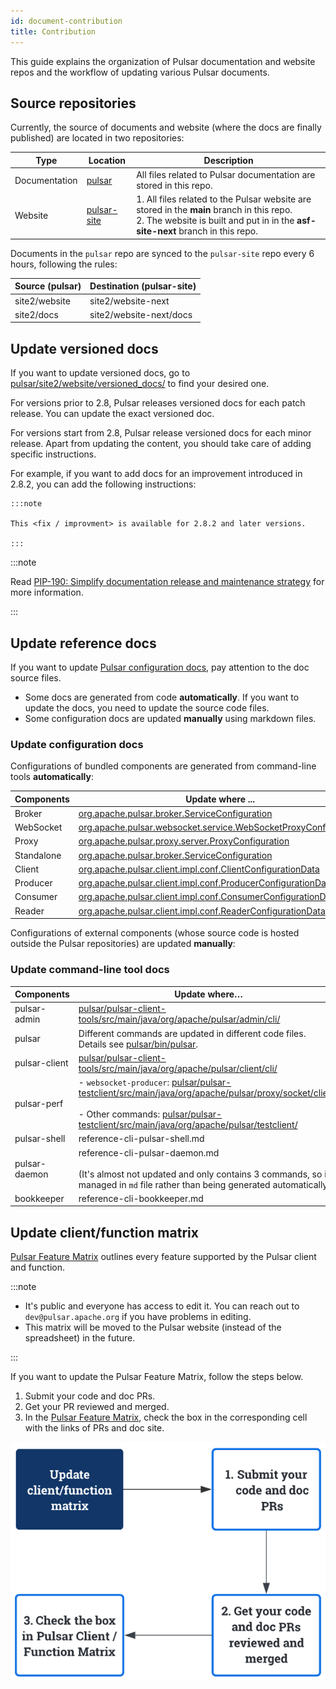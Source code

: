 ```yaml
---
id: document-contribution
title: Contribution
---
```


This guide explains the organization of Pulsar documentation and website repos and the workflow of updating various Pulsar documents.

## Source repositories

Currently, the source of documents and website (where the docs are finally published) are located in two repositories:


| Type          | Location                                                     | Description                                                                                                                                                                       |
|---------------|--------------------------------------------------------------|-----------------------------------------------------------------------------------------------------------------------------------------------------------------------------------|
| Documentation | [pulsar](https://github.com/apache/pulsar/tree/master/site2) | All files related to Pulsar documentation are stored in this repo.                                                                                                                |
| Website       | [pulsar-site](https://github.com/apache/pulsar-site)         | 1. All files related to the Pulsar website are stored in the **main** branch in this repo. <br/> 2. The website is built and put in in the **asf-site-next** branch in this repo. |

Documents in the `pulsar` repo are synced to the `pulsar-site` repo every 6 hours, following the rules:

| Source (pulsar)    | Destination (pulsar-site) |
|--------------------|---------------------------|
| site2/website      | site2/website-next        |
| site2/docs         | site2/website-next/docs   |

## Update versioned docs

If you want to update versioned docs, go to [pulsar/site2/website/versioned_docs/](https://github.com/apache/pulsar/tree/master/site2/website/versioned_docs) to find your desired one.

For versions prior to 2.8, Pulsar releases versioned docs for each patch release. You can update the exact versioned doc.

For versions start from 2.8, Pulsar release versioned docs for each minor release. Apart from updating the content, you should take care of adding specific instructions.

For example, if you want to add docs for an improvement introduced in 2.8.2, you can add the following instructions:

```
:::note

This <fix / improvment> is available for 2.8.2 and later versions.

:::
```

:::note

Read [PIP-190: Simplify documentation release and maintenance strategy](https://github.com/apache/pulsar/issues/16637) for more information.

:::

## Update reference docs

If you want to update [Pulsar configuration docs](https://pulsar.apache.org/reference/#/latest/), pay attention to the doc source files.

- Some docs are generated from code **automatically**. If you want to update the docs, you need to update the source code files.
- Some configuration docs are updated **manually** using markdown files.

### Update configuration docs

Configurations of bundled components are generated from command-line tools **automatically**:

| Components | Update where ...                                                                                                                                                                                                    |
|------------|---------------------------------------------------------------------------------------------------------------------------------------------------------------------------------------------------------------------|
| Broker     | [org.apache.pulsar.broker.ServiceConfiguration](https://github.com/apache/pulsar/blob/master/pulsar-broker-common/src/main/java/org/apache/pulsar/broker/ServiceConfiguration.java)                                 |
| WebSocket  | [org.apache.pulsar.websocket.service.WebSocketProxyConfiguration](https://github.com/apache/pulsar/blob/master/pulsar-websocket/src/main/java/org/apache/pulsar/websocket/service/WebSocketProxyConfiguration.java) |
| Proxy      | [org.apache.pulsar.proxy.server.ProxyConfiguration](https://github.com/apache/pulsar/blob/master/pulsar-proxy/src/main/java/org/apache/pulsar/proxy/server/ProxyConfiguration.java)                                 |
| Standalone | [org.apache.pulsar.broker.ServiceConfiguration](https://github.com/apache/pulsar/blob/master/pulsar-broker-common/src/main/java/org/apache/pulsar/broker/ServiceConfiguration.java)                                 |
| Client     | [org.apache.pulsar.client.impl.conf.ClientConfigurationData](https://github.com/apache/pulsar/blob/master/pulsar-client/src/main/java/org/apache/pulsar/client/impl/conf/ClientConfigurationData.java)              |
| Producer   | [org.apache.pulsar.client.impl.conf.ProducerConfigurationData](https://github.com/apache/pulsar/blob/master/pulsar-client/src/main/java/org/apache/pulsar/client/impl/conf/ProducerConfigurationData.java)          |
| Consumer   | [org.apache.pulsar.client.impl.conf.ConsumerConfigurationData](https://github.com/apache/pulsar/blob/master/pulsar-client/src/main/java/org/apache/pulsar/client/impl/conf/ConsumerConfigurationData.java)          |
| Reader     | [org.apache.pulsar.client.impl.conf.ReaderConfigurationData](https://github.com/apache/pulsar/blob/master/pulsar-client/src/main/java/org/apache/pulsar/client/impl/conf/ReaderConfigurationData.java)              |

Configurations of external components (whose source code is hosted outside the Pulsar repositories) are updated **manually**:

### Update command-line tool docs

| Components    | Update where…                                                                                                                                                                                                                                                                                                                                                                                                                           |
| ------------- | --------------------------------------------------------------------------------------------------------------------------------------------------------------------------------------------------------------------------------------------------------------------------------------------------------------------------------------------------------------------------------------------------------------------------------------- |
| pulsar-admin  | [pulsar/pulsar-client-tools/src/main/java/org/apache/pulsar/admin/cli/](https://github.com/apache/pulsar/tree/master/pulsar-client-tools/src/main/java/org/apache/pulsar/admin/cli)                                                                                                                                                                                                                                                     |
| pulsar        | Different commands are updated in different code files.<br/>Details see [pulsar/bin/pulsar](https://github.com/apache/pulsar/blob/master/bin/pulsar).                                                                                                                                                                                                                                                                                    |
| pulsar-client | [pulsar/pulsar-client-tools/src/main/java/org/apache/pulsar/client/cli/](https://github.com/apache/pulsar/tree/master/pulsar-client-tools/src/main/java/org/apache/pulsar/client/cli)                                                                                                                                                                                                                                                   |
| pulsar-perf   | - `websocket-producer`: [pulsar/pulsar-testclient/src/main/java/org/apache/pulsar/proxy/socket/client/](https://github.com/apache/pulsar/tree/master/pulsar-testclient/src/main/java/org/apache/pulsar/proxy/socket/client)<br/><br/> - Other commands: [pulsar/pulsar-testclient/src/main/java/org/apache/pulsar/testclient/](https://github.com/apache/pulsar/tree/master/pulsar-testclient/src/main/java/org/apache/pulsar/testclient) |
| pulsar-shell  | reference-cli-pulsar-shell.md                                                                                                                                                                                                                                                                                                                                                                                                           |
| pulsar-daemon | reference-cli-pulsar-daemon.md <br/><br/> (It's almost not updated and only contains 3 commands, so it's managed in `md` file rather than being generated automatically)                                                                                                                                                                                                                                                                  |
| bookkeeper    | reference-cli-bookkeeper.md                                                                                                                                                                                                                                                                                                                                                                                                             |

## Update client/function matrix

[Pulsar Feature Matrix](https://docs.google.com/spreadsheets/d/1YHYTkIXR8-Ql103u-IMI18TXLlGStK8uJjDsOOA0T20/edit#gid=1784579914) outlines every feature supported by the Pulsar client and function.


:::note

* It's public and everyone has access to edit it. You can reach out to `dev@pulsar.apache.org` if you have problems in editing.
* This matrix will be moved to the Pulsar website (instead of the spreadsheet) in the future.

:::

If you want to update the Pulsar Feature Matrix, follow the steps below.

1. Submit your code and doc PRs.
2. Get your PR reviewed and merged.
3. In the [Pulsar Feature Matrix](https://docs.google.com/spreadsheets/d/1YHYTkIXR8-Ql103u-IMI18TXLlGStK8uJjDsOOA0T20/edit#gid=1784579914), check the box in the corresponding cell with the links of PRs and doc site.

![Client Feature Matrix Workflow](assets/client-matrix-workflow.png)
